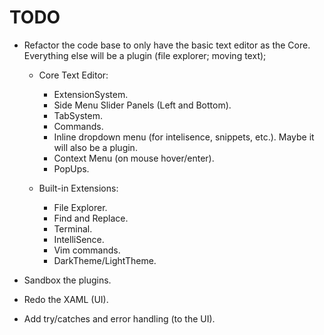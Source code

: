 # TODO

- Refactor the code base to only have the basic text editor as the Core. Everything else will be a plugin (file explorer; moving text);
  
  - Core Text Editor:
    - ExtensionSystem.
    - Side Menu Slider Panels (Left and Bottom).
    - TabSystem.
    - Commands.
    - Inline dropdown menu (for intelisence, snippets, etc.). Maybe it will also be a plugin.
    - Context Menu (on mouse hover/enter).
    - PopUps.

  - Built-in Extensions:
    - File Explorer.
    - Find and Replace.
    - Terminal.
    - IntelliSence.
    - Vim commands.
    - DarkTheme/LightTheme.

- Sandbox the plugins.

- Redo the XAML (UI).

- Add try/catches and error handling (to the UI).
